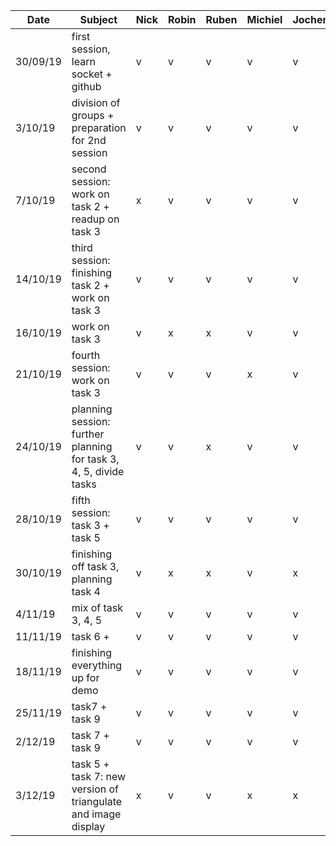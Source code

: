 | Date  | Subject | Nick | Robin | Ruben | Michiel | Jochen | Arthur |
| ------------- | ------------- | ------------- |-----------------| ------------- | ------------- | ------------- |------------|
| 30/09/19 | first session, learn socket + github | v | v | v | v | v |NA|
| 3/10/19  | division of groups + preparation for 2nd session | v | v | v | v | v |NA|
| 7/10/19  | second session: work on task 2 + readup on task 3 | x | v | v | v | v |NA|
| 14/10/19 | third session: finishing task 2 + work on task 3 | v | v | v | v | v |NA|
| 16/10/19 | work on task 3 |v  |x  |x  |v  |v  |NA  |
| 21/10/19 | fourth session: work on task 3 | v | v | v | x | v | v |
| 24/10/19 |planning session: further planning for task 3, 4, 5, divide tasks| v | v | x | v | v | v |
| 28/10/19 |fifth session: task 3 + task 5  | v | v | v | v | v | v |
| 30/10/19 |finishing off task 3, planning task 4  | v | x | x | v| x | v |
| 4/11/19  |mix of task 3, 4, 5        | v | v | v | v| v | v |
| 11/11/19 | task 6 +  | v | v | v | v | v | v |
| 18/11/19 | finishing everything up for demo | v | v | v | v | v | v |
| 25/11/19 | task7 + task 9 | v | v | v | v | v | v |
| 2/12/19 | task 7 + task 9 | v | v | v | v | v | v |
| 3/12/19 | task 5 + task 7: new version of triangulate and image display | x | v | v | x | x | x |

